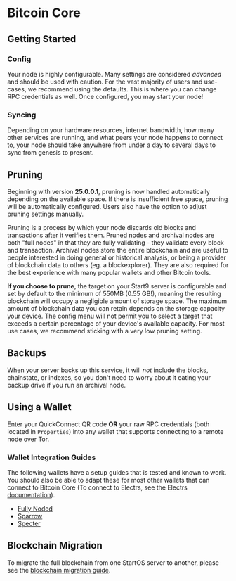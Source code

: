 # Bitcoin Core

## Getting Started

### Config

Your node is highly configurable. Many settings are considered _advanced_ and should be used with caution. For the vast majority of users and use-cases, we recommend using the defaults. This is where you can change RPC credentials as well. Once configured, you may start your node!

### Syncing

Depending on your hardware resources, internet bandwidth, how many other services are running, and what peers your node happens to connect to, your node should take anywhere from under a day to several days to sync from genesis to present.

## Pruning

Beginning with version **25.0.0.1**, pruning is now handled automatically depending on the available space. If there is insufficient free space, pruning will be automatically configured. Users also have the option to adjust pruning settings manually.

Pruning is a process by which your node discards old blocks and transactions after it verifies them. Pruned nodes and archival nodes are both "full nodes" in that they are fully validating - they validate every block and transaction. Archival nodes store the entire blockchain and are useful to people interested in doing general or historical analysis, or being a provider of blockchain data to others (eg. a blockexplorer). They are also required for the best experience with many popular wallets and other Bitcoin tools.

**If you choose to prune**, the target on your Start9 server is configurable and set by default to the minimum of 550MB (0.55 GB!), meaning the resulting blockchain will occupy a negligible amount of storage space. The maximum amount of blockchain data you can retain depends on the storage capacity your device. The config menu will not permit you to select a target that exceeds a certain percentage of your device's available capacity.  For most use cases, we recommend sticking with a very low pruning setting.

## Backups

When your server backs up this service, it will *not* include the blocks, chainstate, or indexes, so you don't need to worry about it eating your backup drive if you run an archival node.

## Using a Wallet

Enter your QuickConnect QR code **OR** your raw RPC credentials (both located in `Properties`) into any wallet that supports connecting to a remote node over Tor. 

### Wallet Integration Guides

The following wallets have a setup guides that is tested and known to work. You should also be able to adapt these for most other wallets that can connect to Bitcoin Core (To connect to Electrs, see the Electrs [documentation](https://github.com/Start9Labs/electrs-startos/docs/instructions.md)).

- [Fully Noded](wallet-integrations/fully-noded.md)
- [Sparrow](wallet-integrations/sparrow.md)
- [Specter](wallet-integrations/specter.md)

## Blockchain Migration

To migrate the full blockchain from one StartOS server to another, please see the [blockchain migration guide](blockchain-migration.md).